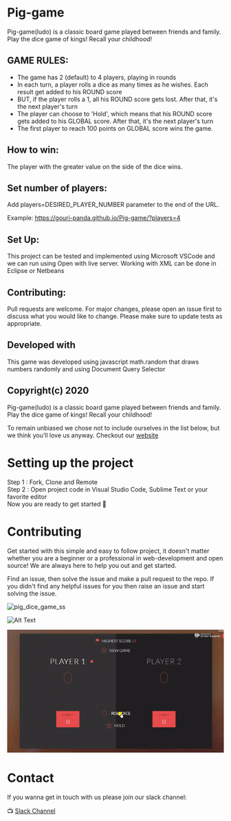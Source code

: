 # Pig-game

Pig-game(ludo) is a classic board game played between friends and family. Play the dice game of kings! Recall your childhood!

<!-- Game Rules :-  -->
## GAME RULES:

- The game has 2 (default) to 4 players, playing in rounds
- In each turn, a player rolls a dice as many times as he wishes. Each result get added to his ROUND score
- BUT, if the player rolls a 1, all his ROUND score gets lost. After that, it's the next player's turn
- The player can choose to 'Hold', which means that his ROUND score gets added to his GLOBAL score. After that, it's the next player's turn
- The first player to reach 100 points on GLOBAL score wins the game.


## How to win:
The player with the greater value on the side of the dice wins.

## Set number of players:
Add players=DESIRED_PLAYER_NUMBER parameter to the end of the URL.

Example: https://gouri-panda.github.io/Pig-game/?players=4

## Set Up:
This project can be tested and implemented using Microsoft VSCode and we can run using Open with live server. 
Working with XML can be done in Eclipse or Netbeans 



## Contributing:
Pull requests are welcome. For major changes, please open an issue first to discuss what you would like to change.
Please make sure to update tests as appropriate.

## Developed with
This game was developed using javascript math.random that draws numbers randomly and using Document Query Selector 

## Copyright(c) 2020

Pig-game(ludo) is a classic board game played between friends and family. Play the dice game of kings! Recall your childhood!

To remain unbiased we chose not to include ourselves in the list below, but we think you’ll love us anyway.
Checkout our [website](https://gouri-panda.github.io/Pig-game/)

# Setting up the project
Step 1 : Fork, Clone and Remote </br>
Step 2 : Open project code in Visual Studio Code, Sublime Text or your favorite editor</br>
Now you are ready to get started 🎉 



# Contributing
Get started with this simple and easy to follow project, it doesn't matter whether you are a beginner or a professional in web-development and open source!
We are always here to help you out and get started. </br>

Find an issue, then solve the issue and make a pull request to the repo. If you didn't find any helpful issues for you then raise an issue and start solving the issue.

![pig_dice_game_ss](https://user-images.githubusercontent.com/43576162/95025880-d6a0c700-06aa-11eb-863b-695c089cb0fe.png)

![Alt Text](https://i.imgur.com/hQR9STC.gif)


![Responsive_site](https://github.com/aritrochakraborty29/www.predulive.org/blob/master/img/20201008-022331.gif)

# Contact

If you wanna get in touch with us please join our slack channel:  

:tv: [Slack Channel](https://join.slack.com/t/newworkspace-uco4265/shared_invite/zt-huokfrna-unLOpo_bo7fKACHZ2rH7jA)

